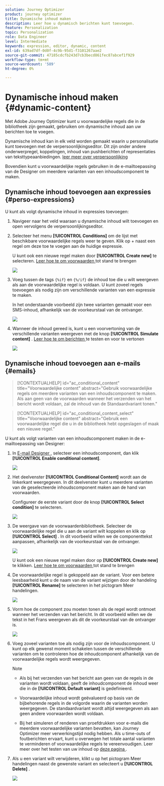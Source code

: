 ```yaml
---
solution: Journey Optimizer
product: journey optimizer
title: Dynamische inhoud maken
description: Leer hoe u dynamisch berichten kunt toevoegen.
feature: Personalization
topic: Personalization
role: Data Engineer
level: Intermediate
keywords: expression, editor, dynamic, content
exl-id: 639ad7df-0d0f-4c9b-95d1-f3101267aae2
source-git-commit: 47185cdcfb243d7cb3becd861fec87abcef1f929
workflow-type: tm+mt
source-wordcount: '589'
ht-degree: 0%

---
```


# Dynamische inhoud maken {#dynamic-content}

Met Adobe Journey Optimizer kunt u voorwaardelijke regels die in de bibliotheek zijn gemaakt, gebruiken om dynamische inhoud aan uw berichten toe te voegen.

Dynamische inhoud kan in elk veld worden gemaakt waarin u personalisatie kunt toevoegen met de verpersoonlijkingseditor. Dit zijn onder andere onderwerpregel, koppelingen, inhoud van pushberichten of representaties van teksttypeaanbiedingen. [ leer meer over verpersoonlijking ](personalize.md)

Bovendien kunt u voorwaardelijke regels gebruiken in de e-mailtoepassing van de Designer om meerdere varianten van een inhoudscomponent te maken.

## Dynamische inhoud toevoegen aan expressies {#perso-expressions}

U kunt als volgt dynamische inhoud in expressies toevoegen:

1. Navigeer naar het veld waaraan u dynamische inhoud wilt toevoegen en open vervolgens de verpersoonlijkingseditor.

1. Selecteer het menu **[!UICONTROL Conditions]** om de lijst met beschikbare voorwaardelijke regels weer te geven. Klik op + naast een regel om deze toe te voegen aan de huidige expressie.

   U kunt ook een nieuwe regel maken door **[!UICONTROL Create new]** te selecteren. [ Leer hoe te om voorwaarden ](create-conditions.md) tot stand te brengen

   ![](assets/conditions-expression.png)

1. Voeg tussen de tags `{%if}` en `{%/if}` de inhoud toe die u wilt weergeven als aan de voorwaardelijke regel is voldaan. U kunt zoveel regels toevoegen als nodig zijn om verschillende varianten van een expressie te maken.

   In het onderstaande voorbeeld zijn twee varianten gemaakt voor een SMS-inhoud, afhankelijk van de voorkeurstaal van de ontvanger.

   ![](assets/conditions-language-sample.png)

1. Wanneer de inhoud gereed is, kunt u een voorvertoning van de verschillende varianten weergeven met de knop **[!UICONTROL Simulate content]** . [ Leer hoe te om berichten ](../content-management/preview-test.md) te testen en voor te vertonen

   ![](assets/conditions-preview.png)

## Dynamische inhoud toevoegen aan e-mails {#emails}

>[!CONTEXTUALHELP]
>id="ac_conditional_content"
>title="Voorwaardelijke content"
>abstract="Gebruik voorwaardelijke regels om meerdere varianten van een inhoudscomponent te maken. Als aan geen van de voorwaarden wanneer het verzenden van het bericht wordt voldaan, zal de inhoud van de Standaardvariant tonen."

>[!CONTEXTUALHELP]
>id="ac_conditional_content_select"
>title="Voorwaardelijke content"
>abstract="Gebruik een voorwaardelijke regel die u in de bibliotheek hebt opgeslagen of maak een nieuwe regel."

U kunt als volgt varianten van een inhoudscomponent maken in de e-mailtoepassing van Designer:

1. In [ E-mail Designer ](../email/content-from-scratch.md), selecteer een inhoudscomponent, dan klik **[!UICONTROL Enable conditional content]**.

   ![](assets/conditions-enable-conditional.png)

1. Het deelvenster **[!UICONTROL Conditional Content]** wordt aan de linkerkant weergegeven. In dit deelvenster kunt u meerdere varianten van de geselecteerde inhoudscomponent maken aan de hand van voorwaarden.

   Configureer de eerste variant door de knop **[!UICONTROL Select condition]** te selecteren.

   ![](assets/conditions-apply.png)

1. De weergave van de voorwaardenbibliotheek. Selecteer de voorwaardelijke regel die u aan de variant wilt koppelen en klik op **[!UICONTROL Select]** . In dit voorbeeld willen we de componenttekst aanpassen, afhankelijk van de voorkeurstaal van de ontvanger.

   ![](assets/conditions-select.png)

   U kunt ook een nieuwe regel maken door op **[!UICONTROL Create new]** te klikken. [ Leer hoe te om voorwaarden ](create-conditions.md) tot stand te brengen

1. De voorwaardelijke regel is gekoppeld aan de variant. Voor een betere leesbaarheid kunt u de naam van de variant wijzigen door de handeling **[!UICONTROL Rename]** te selecteren in het pictogram Meer handelingen.

   ![](assets/conditions-rename.png)

1. Vorm hoe de component zou moeten tonen als de regel wordt ontmoet wanneer het verzenden van het bericht. In dit voorbeeld willen we de tekst in het Frans weergeven als dit de voorkeurstaal van de ontvanger is.

   ![](assets/conditions-design.png)

1. Voeg zoveel varianten toe als nodig zijn voor de inhoudscomponent. U kunt op elk gewenst moment schakelen tussen de verschillende varianten om te controleren hoe de inhoudcomponent afhankelijk van de voorwaardelijke regels wordt weergegeven.

   >[!NOTE]
   >
   >* Als bij het verzenden van het bericht aan geen van de regels in de varianten wordt voldaan, geeft de inhoudcomponent de inhoud weer die in de **[!UICONTROL Default variant]** is gedefinieerd.
   >
   >* Voorwaardelijke inhoud wordt geëvalueerd op basis van de bijbehorende regels in de volgorde waarin de varianten worden weergegeven. De standaardvariant wordt altijd weergegeven als aan geen andere voorwaarden wordt voldaan.
   >
   >* Bij het simuleren of renderen van proefdrukken voor e-mails die meerdere voorwaardelijke varianten bevatten, kan Journey Optimizer meer verwerkingstijd nodig hebben. Als u time-outs of foutberichten ervaart, kunt u overwegen het totale aantal varianten te verminderen of voorwaardelijke regels te vereenvoudigen. Leer meer over het testen van uw inhoud op [ deze pagina ](../content-management/preview-test.md).


1. Als u een variant wilt verwijderen, klikt u op het pictogram Meer handelingen naast de gewenste variant en selecteert u **[!UICONTROL Delete]** .

   ![](assets/conditions-delete.png)
